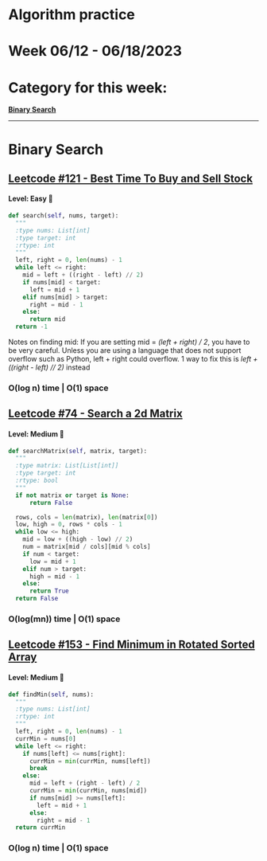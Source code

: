 # Algorithm practice

# Week 06/12 - 06/18/2023


# Category for this week:
**[Binary Search](#binary-search)**<br>

---

# Binary Search

## [Leetcode #121 - Best Time To Buy and Sell Stock](https://leetcode.com/problems/best-time-to-buy-and-sell-stock/)

#### Level: Easy 📗

```python
def search(self, nums, target):
  """
  :type nums: List[int]
  :type target: int
  :rtype: int
  """
  left, right = 0, len(nums) - 1
  while left <= right:
    mid = left + ((right - left) // 2)
    if nums[mid] < target:
      left = mid + 1
    elif nums[mid] > target:
      right = mid - 1
    else:
      return mid
  return -1
```

Notes on finding mid: If you are setting mid = *(left + right) / 2*, you have to be very careful. Unless you are using a language that does not support overflow such as Python, left + right could overflow. 1 way to fix this is *left + ((right - left) // 2)* instead

### O(log n) time | O(1) space

## [Leetcode #74 - Search a 2d Matrix](https://leetcode.com/problems/search-a-2d-matrix/)

#### Level: Medium 📘

```python
def searchMatrix(self, matrix, target):
  """
  :type matrix: List[List[int]]
  :type target: int
  :rtype: bool
  """
  if not matrix or target is None:
      return False

  rows, cols = len(matrix), len(matrix[0])
  low, high = 0, rows * cols - 1
  while low <= high:
    mid = low + ((high - low) // 2)
    num = matrix[mid / cols][mid % cols]
    if num < target:
      low = mid + 1
    elif num > target:
      high = mid - 1
    else:
      return True
  return False
```

### O(log(mn)) time | O(1) space

## [Leetcode #153 - Find Minimum in Rotated Sorted Array](https://leetcode.com/problems/find-minimum-in-rotated-sorted-array/)

#### Level: Medium 📘

```python
def findMin(self, nums):
  """
  :type nums: List[int]
  :rtype: int
  """
  left, right = 0, len(nums) - 1
  currMin = nums[0]
  while left <= right:
    if nums[left] <= nums[right]:
      currMin = min(currMin, nums[left])
      break
    else:
      mid = left + (right - left) / 2
      currMin = min(currMin, nums[mid])
      if nums[mid] >= nums[left]:
        left = mid + 1
      else:
        right = mid - 1
  return currMin
```

### O(log n) time | O(1) space
